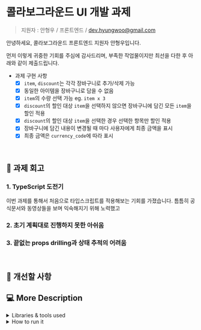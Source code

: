 # 콜라보그라운드 UI 개발 과제

> 지원자 : 안형우 / 프론트엔드 / dev.hyungwoo@gmail.com

안녕하세요, 콜라보그라운드 프론트엔드 지원자 안형우입니다.

먼저 이렇게 귀중한 기회를 주심에 감사드리며, 부족한 작업물이지만 최선을 다한 후 아래와 같이 제출드립니다.

- 과제 구현 사항
  - [x] `item`, `discount`는 각각 장바구니로 추가/삭제 가능
  - [x] 동일한 아이템을 장바구니로 담을 수 없음
  - [x] `item`의 수량 선택 가능 eg. `item x 3`
  - [x] `discount`의 할인 대상 `item`을 선택하지 않으면 장바구니에 담긴 모든 `item`을 할인 적용
  - [x] `discount`의 할인 대상 `item`을 선택한 경우 선택한 항목만 할인 적용
  - [x] 장바구니에 담긴 내용이 변경될 때 마다 사용자에게 최종 금액을 표시
  - [x] 최종 금액은 `currency_code`에 따라 표시

<br/>

## 🧐 과제 회고

### 1. TypeScript 도전기

이번 과제를 통해서 처음으로 타입스크립트를 적용해보는 기회를 가졌습니다. 틈틈히 공식문서와 동영상들을 보며 익숙해지기 위해 노력했고 

### 2. 초기 계획대로 진행하지 못한 아쉬움

### 3. 끝없는 props drilling과 상태 추적의 어려움

<br/>

## 🙏 개선할 사항


## 💻 More Description

<details>
  <summary>Libraries & tools used</summary>

  - TypeScript
  - React
  - React-router
  - Styled-components
  - React-app-rewired

</details>

<details>
  <summary>How to run it</summary>

  - 아래의 순서에 따라, 프로젝트를 clone 받은 후 프로젝트 디렉토리 내에서 명령어를 실행하시면 됩니다.

  ```
  git clone <https://github.com/rktnsinger/layout-generator-client.git>
  npm install
  npm start
  ```

</details>
